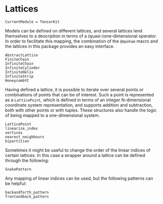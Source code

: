 # Lattices

```@meta
CurrentModule = TensorKit
```

Models can be defined on different lattices, and several lattices lend themselves to a description in terms of a (quasi-)one-dimensional operator.
In order to facilitate this mapping, the combination of the `@mpoham` macro and the lattices in this package provides an easy interface.

```@docs
AbstractLattice
FiniteChain
InfiniteChain
InfiniteCylinder
InfiniteHelix
InfiniteStrip
HoneycombYC
```

Having defined a lattice, it is possible to iterate over several points or combinations of points that can be of interest.
Such a point is represented as a `LatticePoint`, which is defined in terms of an integer N-dimensional coordinate system representation, and supports addition and subtraction, both with other points or with tuples.
These structures also handle the logic of being mapped to a one-dimensional system.

```@docs
LatticePoint
linearize_index
vertices
nearest_neighbours
bipartition
```

Sometimes it might be useful to change the order of the linear indices of certain lattices.
In this case a wrapper around a lattice can be defined through the following:
```@docs
SnakePattern
```

Any mapping of linear indices can be used, but the following patterns can be helpful:
```@docs
backandforth_pattern
frontandback_pattern
```